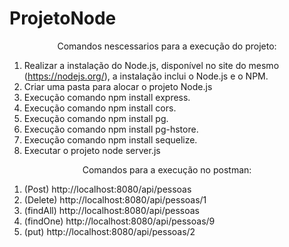 # ProjetoNode

<p align="center">Comandos nescessarios para a execução do projeto: </p>

1. Realizar a instalação do Node.js, disponível no site do mesmo
(https://nodejs.org/), a instalação inclui o Node.js e o NPM.
2. Criar uma pasta para alocar o projeto Node.js
3. Execução comando npm install express.
4. Execução comando npm install cors.
5. Execução comando npm install pg.
6. Execução comando npm install pg-hstore.
7. Execução comando npm install sequelize.
8. Executar o projeto node server.js

<p align="center">Comandos para a execução no postman: </p>

1. (Post) http://localhost:8080/api/pessoas
2. (Delete) http://localhost:8080/api/pessoas/1
3. (findAll) http://localhost:8080/api/pessoas
4. (findOne) http://localhost:8080/api/pessoas/9
5. (put) http://localhost:8080/api/pessoas/2
